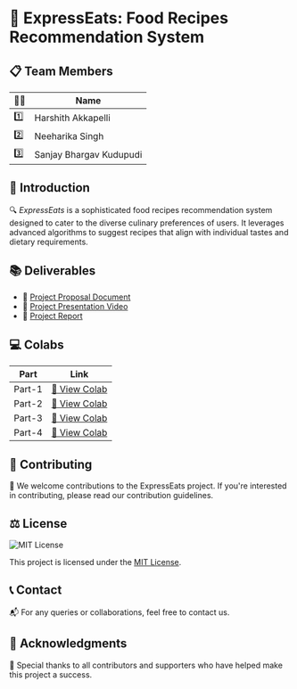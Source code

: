# 🍲 ExpressEats: Food Recipes Recommendation System

## 📋 Team Members

| 🧑‍💼 | Name                  |
|-----|----------------------|
| 1️⃣  | Harshith Akkapelli   |
| 2️⃣  | Neeharika Singh      |
| 3️⃣  | Sanjay Bhargav Kudupudi |

## 🌟 Introduction

🔍 *ExpressEats* is a sophisticated food recipes recommendation system designed to cater to the diverse culinary preferences of users. It leverages advanced algorithms to suggest recipes that align with individual tastes and dietary requirements.

## 📚 Deliverables

- 📄 [Project Proposal Document](https://github.com/ExpressNesters/ExpressEats/blob/main/ProjectProposal_ExpressEats.pdf)
- 🎥 [Project Presentation Video](https://drive.google.com/file/d/10XoRLLtFAw1xXVFQzulynYpqbIlnJH2K/view?usp=drive_link)
- 📑 [Project Report](https://github.com/ExpressNesters/ExpressEats/blob/main/DM_Final_Project_Report.pdf)

## 💻 Colabs

| Part   | Link |
|--------|------|
| Part-1 | [🔗 View Colab](https://colab.research.google.com/drive/1xDXfK0uYqlIlknKVtaToKmxSuUHSyhGb?usp=sharing) |
| Part-2 | [🔗 View Colab](https://colab.research.google.com/drive/1BNe5Ls1-1zm0Oi-u0dudUKhQvZrcLNtG?usp=sharing) |
| Part-3 | [🔗 View Colab](https://colab.research.google.com/drive/1i6yGBU2sgiFkLy11uICRgaliG6m-6Jh6?usp=sharing) |
| Part-4 | [🔗 View Colab](https://colab.research.google.com/drive/1WENxYP60Bb-1gnp_w8rDnKdTvaHQu-C0?usp=sharing) |

## 🤝 Contributing

👥 We welcome contributions to the ExpressEats project. If you're interested in contributing, please read our contribution guidelines.

## ⚖️ License

![MIT License](https://img.shields.io/badge/license-MIT-green)

This project is licensed under the [MIT License](LICENSE).

## 📞 Contact

📬 For any queries or collaborations, feel free to contact us.

## 🙏 Acknowledgments

🌟 Special thanks to all contributors and supporters who have helped make this project a success.
